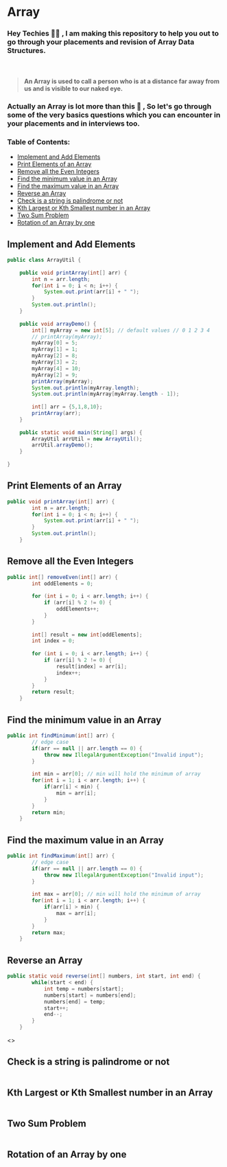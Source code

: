 # Array

### Hey Techies :man_technologist: , I am making this repository to help you out to go through your placements and revision of Array Data Structures. 

<br/>

> #### An Array is used to call a person who is at a distance far away from us and is visible to our naked eye.

### Actually an Array is lot more than this :rofl: , So let's go through some of the very basics questions which you can encounter in your placements and in interviews too.

### Table of Contents:
* [Implement and Add Elements](#implement-and-add-elements)
* [Print Elements of an Array](#print-elements-of-an-array)
* [Remove all the Even Integers](#remove-all-the-even-integers)
* [Find the minimum value in an Array](#find-the-minimum-value-in-an-array)
* [Find the maximum value in an Array](#find-the-maximum-value-in-an-array)
* [Reverse an Array](#reverse-an-array)
* [Check is a string is palindrome or not](#check-if-a-string-is-palindrome-or-not)
* [Kth Largest or Kth Smallest number in an Array](#kth-largest-or-kth-smallest-number-in-an-array)
* [Two Sum Problem](#two-sum-problem)
* [Rotation of an Array by one](#rotation-of-an-array-by-one)

<a name="implement-and-add-elements"></a>
## Implement and Add Elements

```java
public class ArrayUtil {
 
    public void printArray(int[] arr) {
        int n = arr.length;
        for(int i = 0; i < n; i++) {
            System.out.print(arr[i] + " ");
        }
        System.out.println();
    }
 
    public void arrayDemo() {
        int[] myArray = new int[5]; // default values // 0 1 2 3 4
        // printArray(myArray);
        myArray[0] = 5;
        myArray[1] = 1;
        myArray[2] = 8;
        myArray[3] = 2;
        myArray[4] = 10;
        myArray[2] = 9;
        printArray(myArray);
        System.out.println(myArray.length);
        System.out.println(myArray[myArray.length - 1]);
 
        int[] arr = {5,1,8,10};
        printArray(arr);
    }
 
    public static void main(String[] args) {
        ArrayUtil arrUtil = new ArrayUtil();
        arrUtil.arrayDemo();
    }
 
}
```
  
<a name="print-elements-of-an-array"></a>
## Print Elements of an Array

```java
public void printArray(int[] arr) {
		int n = arr.length;
		for(int i = 0; i < n; i++) {
			System.out.print(arr[i] + " ");
		}
		System.out.println();
	} 
```
  
<a name="remove-all-the-even-integers"></a>
## Remove all the Even Integers

```java
public int[] removeEven(int[] arr) {
		int oddElements = 0;
 
		for (int i = 0; i < arr.length; i++) {
			if (arr[i] % 2 != 0) {
				oddElements++;
			}
		}
 
		int[] result = new int[oddElements];
		int index = 0;
 
		for (int i = 0; i < arr.length; i++) {
			if (arr[i] % 2 != 0) {
				result[index] = arr[i];
				index++;
			}
		}
		return result;
	} 
```

<a name="find-the-minimum-value-in-an-array"></a>
## Find the minimum value in an Array

```java
public int findMinimum(int[] arr) {
		// edge case
		if(arr == null || arr.length == 0) {
			throw new IllegalArgumentException("Invalid input");
		}
		
		int min = arr[0]; // min will hold the minimum of array
		for(int i = 1; i < arr.length; i++) {
			if(arr[i] < min) {
				min = arr[i];
			}
		}
		return min;
	}
```

<a name="find-the-maximum-value-in-an-array"></a>
## Find the maximum value in an Array

```java
public int findMaximum(int[] arr) {
		// edge case
		if(arr == null || arr.length == 0) {
			throw new IllegalArgumentException("Invalid input");
		}
		
		int max = arr[0]; // min will hold the minimum of array
		for(int i = 1; i < arr.length; i++) {
			if(arr[i] > min) {
				max = arr[i];
			}
		}
		return max;
	}
```

<a name="reverse-an-array"></a>
## Reverse an Array

```java
public static void reverse(int[] numbers, int start, int end) {
		while(start < end) {
			int temp = numbers[start];
			numbers[start] = numbers[end];
			numbers[end] = temp;
			start++;
			end--;
		}
	}
```

<a name="check-if-a-string-is-palindrome-or-not"></a> <>
## Check is a string is palindrome or not

```

```

<a name="kth-largest-or-kth-smallest-number-in-an-array"></a>
## Kth Largest or Kth Smallest number in an Array

```

```

<a name="two-sum-problem"></a>
## Two Sum Problem

```

```

<a name="rotation-of-an-array-by-one"></a>
## Rotation of an Array by one

```

```
